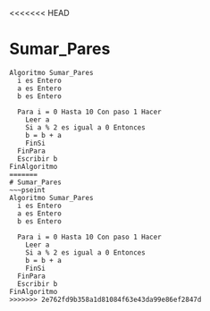 <<<<<<< HEAD
# Sumar_Pares
~~~pseint
Algoritmo Sumar_Pares
  i es Entero
  a es Entero
  b es Entero

  Para i = 0 Hasta 10 Con paso 1 Hacer
    Leer a
    Si a % 2 es igual a 0 Entonces
    b = b + a
    FinSi
  FinPara
  Escribir b
FinAlgoritmo
=======
# Sumar_Pares
~~~pseint
Algoritmo Sumar_Pares
  i es Entero
  a es Entero
  b es Entero

  Para i = 0 Hasta 10 Con paso 1 Hacer
    Leer a
    Si a % 2 es igual a 0 Entonces
    b = b + a
    FinSi
  FinPara
  Escribir b
FinAlgoritmo
>>>>>>> 2e762fd9b358a1d81084f63e43da99e86ef2847d
~~~